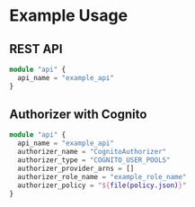# Example Usage

## REST API

```terraform
module "api" {
  api_name = "example_api"
}
```

## Authorizer with Cognito

```terraform
module "api" {
  api_name = "example_api"
  authorizer_name = "CognitoAuthorizer"
  authorizer_type = "COGNITO_USER_POOLS"
  authorizer_provider_arns = []
  authorizer_role_name = "example_role_name"
  authorizer_policy = "${file(policy.json)}"
}
```
